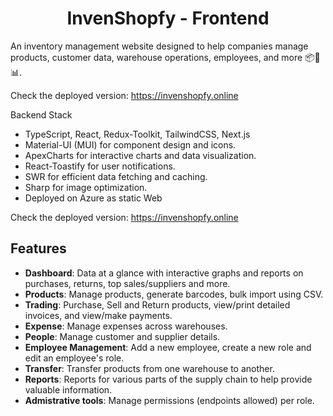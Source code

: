 <h1 align="center">
  InvenShopfy - Frontend 
</h1>
An inventory management website designed to help companies manage products, customer data, warehouse operations, 
employees, and more 📦👥📊.

Check the deployed version: 
  https://invenshopfy.online 

Backend Stack 
- TypeScript, React, Redux-Toolkit, TailwindCSS, Next.js
- Material-UI (MUI) for component design and icons.
- ApexCharts for interactive charts and data visualization.
- React-Toastify for user notifications.
- SWR for efficient data fetching and caching.
- Sharp for image optimization.
- Deployed on Azure as static Web

Check the deployed version: 
  https://invenshopfy.online 

 ## Features

- **Dashboard**: Data at a glance with interactive graphs and reports on purchases, returns, top sales/suppliers and more. 
- **Products**: Manage products, generate barcodes, bulk import using CSV. 
- **Trading**: Purchase, Sell and Return products, view/print detailed invoices, and view/make payments. 
- **Expense**: Manage expenses across warehouses. 
- **People**: Manage customer and supplier details.
- **Employee Management**: Add a new employee, create a new role and edit an employee's role.
- **Transfer**: Transfer products from one warehouse to another. 
- **Reports**: Reports for various parts of the supply chain to help provide valuable information.
- **Admistrative tools**: Manage permissions (endpoints allowed) per role.
